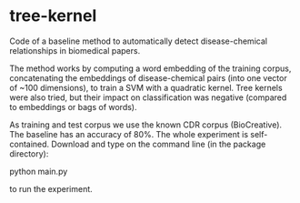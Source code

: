 # tree-kernel

Code of a baseline method to automatically detect disease-chemical relationships in biomedical papers.

The method works by computing a word embedding of the training corpus, concatenating the embeddings of disease-chemical pairs (into one vector of ~100 dimensions), to train a SVM with a quadratic kernel. Tree kernels were also tried, but their impact on classification was negative (compared to embeddings or bags of words).

As training and test corpus we use the known CDR corpus (BioCreative). The baseline has an accuracy of 80%. The whole experiment is self-contained. Download and type on the command line (in the package directory):

   python main.py

to run the experiment.
